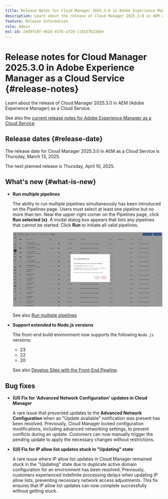 ```yaml
---
title: Release Notes for Cloud Manager 2025.3.0 in Adobe Experience Manager as a Cloud Service
description: Learn about the release of Cloud Manager 2025.3.0 in AEM as a Cloud Service.
feature: Release Information
role: Admin
exl-id: 24d9fc6f-462d-417b-a728-c18157b23bbe
---
```

# Release notes for Cloud Manager 2025.3.0 in Adobe Experience Manager as a Cloud Service {#release-notes}

<!-- https://wiki.corp.adobe.com/display/DMSArchitecture/Cloud+Manager+2025.03.0+Release -->

Learn about the release of Cloud Manager 2025.3.0 in AEM (Adobe Experience Manager) as a Cloud Service.


See also the [current release notes for Adobe Experience Manager as a Cloud Service](/help/release-notes/release-notes-cloud/release-notes-current.md).

## Release dates {#release-date}

The release date for Cloud Manager 2025.3.0 in AEM as a Cloud Service is Thursday, March 13, 2025. 

The next planned release is Thursday, April 10, 2025.
 
## What's new {#what-is-new}

* **Run multiple pipelines**

    The ability to run multiple pipelines simultaneously has been introduced on the Pipelines page. Users must select at least one pipeline but no more than ten. Near the upper-right corner on the Pipelines page, click **Run selected (x)**. A modal dialog box appears that lists any pipelines that cannot be started. Click **Run** to initiate all valid pipelines.

    ![Run selected pipelines dialog box](/help/implementing/cloud-manager/release-notes/assets/run-selected-pipelines.png)

    See also [Run multiple pipelines](/help/implementing/cloud-manager/configuring-pipelines/managing-pipelines.md#run-multiple-pipelines)

* **Support extended to Node.js versions**

    The front-end build environment now supports the following `Node.js` versions:

    * 23
    * 22
    * 20

    See also [Develop Sites with the Front-End Pipeline](/help/implementing/developing/introduction/developing-with-front-end-pipelines.md#node-versions). <!-- CMGR-65307 -->

<!--
## Early adoption program {#early-adoption}

Be a part of Cloud Manager's early adoption program and have a chance to test upcoming features. -->


## Bug fixes

* **(UI) Fix for 'Advanced Network Configuration' updates in Cloud Manager**  

    A rare issue that prevented updates to the **Advanced Network Configuration** when an "Update available" notification was present has been resolved. Previously, Cloud Manager locked configuration modifications, including advanced networking settings, to prevent conflicts during an update. Customers can now manually trigger the pending update to apply the necessary changes without restrictions. <!-- CMGR-65913 and CMGR-65788 -->

* **(UI) Fix for IP allow list updates stuck in "Updating" state**  

    A rare issue where IP allow list updates in Cloud Manager remained stuck in the "Updating" state due to duplicate active domain configuration for an environment has been resolved. Previously, customers experienced indefinite processing delays when updating IP allow lists, preventing necessary network access adjustments. This fix ensures that IP allow list updates can now complete successfully without getting stuck. <!-- CMGR-65786 -->




<!-- ## Known issues {#known-issues} -->
